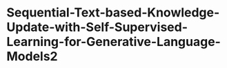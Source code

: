 # Sequential-Text-based-Knowledge-Update-with-Self-Supervised-Learning-for-Generative-Language-Models2